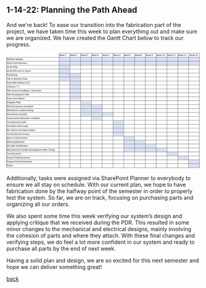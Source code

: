 ## 1-14-22: Planning the Path Ahead

And we're back! To ease our transition into the fabrication part of the project, we have taken time this week to plan everything out and make sure we are organized. We have created the Gantt Chart below to track our progress.

![Semester Start Gantt Chart](./../assets/Gantt_1_14_22.png)

Additionally, tasks were assigned via SharePoint Planner to everybody to ensure we all stay on schedule. With our current plan, we hope to have fabrication done by the halfway point of the semester in order to properly test the system. So far, we are on track, focusing on purchasing parts and organizing all our orders.

We also spent some time this week verifying our system’s design and applying critique that we received during the PDR. This resulted in some minor changes to the mechanical and electrical designs, mainly involving the cohesion of parts and where they attach. With these final changes and verifying steps, we do feel a lot more confident in our system and ready to purchase all parts by the end of next week.

Having a solid plan and design, we are so excited for this next semester and hope we can deliver something great!

[back](./..)
